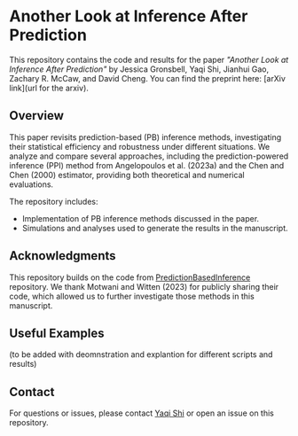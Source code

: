 # Another Look at Inference After Prediction

This repository contains the code and results for the paper *"Another Look at Inference After Prediction"* by Jessica Gronsbell, Yaqi Shi, Jianhui Gao, Zachary R. McCaw, and David Cheng. You can find the preprint here: [arXiv link](url for the arxiv).

## Overview

This paper revisits prediction-based (PB) inference methods, investigating their statistical efficiency and robustness under different situations. We analyze and compare several approaches, including the prediction-powered inference (PPI) method from Angelopoulos et al. (2023a) and the Chen and Chen (2000) estimator, providing both theoretical and numerical evaluations.

The repository includes:
- Implementation of PB inference methods discussed in the paper.
- Simulations and analyses used to generate the results in the manuscript.

## Acknowledgments

This repository builds on the code from [PredictionBasedInference](https://github.com/keshav-motwani/PredictionBasedInference) repository. We thank Motwani and Witten (2023) for publicly sharing their code, which allowed us to further investigate those methods in this manuscript. 

## Useful Examples

(to be added with deomnstration and explantion for different scripts and results)

## Contact

For questions or issues, please contact [Yaqi Shi](mailto:yaqi.shi@mail.utoronto.com) or open an issue on this repository.

